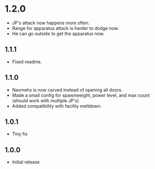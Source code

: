 # 1.2.0

- JP's attack now happens more often.
- Range for apparatus attack is harder to dodge now.
- He can go outside to get the apparatus now.

## 1.1.1

- Fixed readme.

## 1.1.0

- Navmehs is now carved instead of opening all doors.
- Made a small config for spawnweight, power level, and max count (should work with multiple JP's)
- Added compatibility with facility meltdown.

## 1.0.1

- Tiny fix

## 1.0.0

- Initial release

